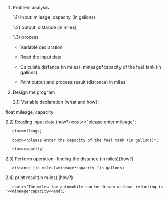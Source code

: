 1) Problem analysis
   
   1.1) Input: mileage, capacity (in gallons) 
   
   1.2) output: distance (in miles)
   
   1.3) process

   - Variable declaration 

   - Read the input data

   - Calculate distance (in miles)=mineage*capacity of the fuel tank (in gallons)

   - Print output and process result (distance) in miles

2) Design the program
   
   2.1) Variable declaration (what and how):

 float mileage, capacity
   
   2.2) Reading input data (how?)
       cout<<"please enter mileage";

       cin>>mileage;

       cout<<"please enter the capacity of the fuel tank (in gallons)";

       cin>>capacity;
     
   2.3) Perform operation- finding the distance (in miles)(how?)
   
       distance (in miles)=mineage*capacity (in gallons)

   2.4) print result(in miles) (how?)
   
       cout<<"The miles the automobile can be driven without refueling is "<<mineage*capacity<<endl;
                
